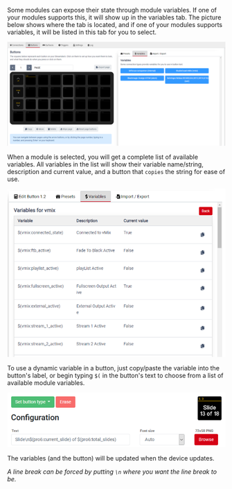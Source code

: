 Some modules can expose their state through module variables. If one of your modules supports this, it will show up in the variables tab. The picture below shows where the tab is located, and if one of your modules supports variables, it will be listed in this tab for you to select.

![Module variables Tab](images/admingui-variables.png?raw=true 'Module variables tab')

When a module is selected, you will get a complete list of available variables. All variables in the list will show their variable name/string, description and current value, and a button that `copies` the string for ease of use.

![Module variables](images/dynamic-variables.png?raw=true 'Module variables')

To use a dynamic variable in a button, just copy/paste the variable into the button's label, or begin typing `$(` in the button's text to choose from a list of available module variables.

![Module variables usage](images/dynamic-variable-usage.png?raw=true 'Module variable usage')

The variables (and the button) will be updated when the device updates.

_A line break can be forced by putting `\n` where you want the line break to be._